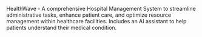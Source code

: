 HealthWave - A comprehensive Hospital Management System to streamline administrative tasks, enhance patient care, and optimize resource management within healthcare facilities. Includes an AI assistant to help patients understand their medical condition. 
